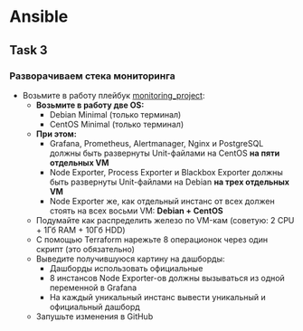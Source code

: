 # Ansible

## Task 3

### Разворачиваем стека мониторинга

- Возьмите в работу плейбук [monitoring_project](https://github.com/lamjob1993/ansible-monitoring/blob/main/ansible/monitoring_project/playbook.yml):
  - **Возьмите в работу две OS:**
    - Debian Minimal (только терминал)
    - CentOS Minimal (только терминал)
  - **При этом:**
    - Grafana, Prometheus, Alertmanager, Nginx и PostgreSQL должны быть развернуты Unit-файлами на CentOS **на пяти отдельных VM**
    - Node Exporter, Process Exporter и Blackbox Exporter должны быть развернуты Unit-файлами на Debian **на трех отдельных VM**
    - Node Exporter же, как отдельный инстанс от всех должен стоять на всех восьми VM: **Debian + CentOS**
  - Подумайте как распределить железо по VM-кам (советую: 2 CPU + 1Гб RAM + 10Гб HDD)
  - С помощью Terraform нарежьте 8 операционок через один скрипт (это обязательно)
  - Выведите получившуюся картину на дашборды:
    - Дашборды использовать официальные
    - 8 инстансов Node Exporter-ов должны вызываться из одной переменной в Grafana
    - На каждый уникальный инстанс вывести уникальный и официальный дашборд
  - Запушьте изменения в GitHub
